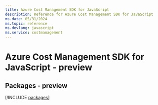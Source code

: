 ```yaml
---
title: Azure Cost Management SDK for JavaScript
description: Reference for Azure Cost Management SDK for JavaScript
ms.date: 05/31/2024
ms.topic: reference
ms.devlang: javascript
ms.service: costmanagement
---
```

# Azure Cost Management SDK for JavaScript - preview
## Packages - preview
[!INCLUDE [packages](cost-management-index.md)]